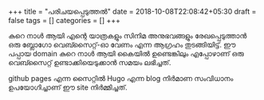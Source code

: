 +++
title = "പരിചയപ്പെടുത്തൽ"
date = 2018-10-08T22:08:42+05:30
draft = false
tags = []
categories = []
+++

കുറെ നാൾ ആയി എന്റെ യാത്രകളും സിനിമ അനുഭവങ്ങളും രേഖപ്പെടുത്താൻ ഒരു
ബ്ലോഗോ വെബ്സൈറ്റ്-ഓ വേണം എന്ന ആഗ്രഹം തുടങ്ങിയിട്ട്. ഈ പപ്പായ domain
കുറെ നാൾ ആയി കൈയിൽ ഉണ്ടെങ്കിലും എപ്പോഴാണ് ഒരു വെബ്സൈറ്റ്
ഉണ്ടാക്കിയെടുക്കാൻ സമയം ലഭിച്ചത്.

github pages എന്ന സൈറ്റിൽ Hugo എന്ന blog നിർമാണ സംവിധാനം ഉപയോഗിച്ചാണ്
ഈ site നിർമ്മിച്ചത്.
